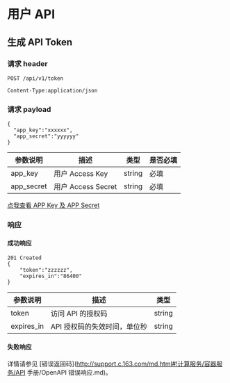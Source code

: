 # 用户 API

## 生成 API Token

### 请求 header
 
	POST /api/v1/token 
	
	Content-Type:application/json

### 请求 payload

    {
      "app_key":"xxxxxx",
      "app_secret":"yyyyyy"
    }

|  参数说明  |        描述        |  类型  | 是否必填 |
|------------|--------------------|--------|----------|
| app_key    | 用户 Access Key    | string | 必填     |
| app_secret | 用户 Access Secret | string | 必填     |
[点我查看 APP Key 及 APP Secret](https://c.163.com/dashboard#/m/account/accesskey/)

### 响应
#### 成功响应

	201 Created
	{
	    "token":"zzzzzz",
	    "expires_in":"86400"
	}


|  参数说明  |             描述             |  类型  |
|------------|------------------------------|--------|
| token      | 访问 API 的授权码            | string |
| expires_in | API 授权码的失效时间，单位秒 | string |

#### 失败响应
详情请参见 [错误返回码](http://support.c.163.com/md.html#!计算服务/容器服务/API 手册/OpenAPI 错误响应.md)。

